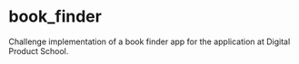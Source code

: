 # book_finder
Challenge implementation of a book finder app for the application at Digital Product School.
